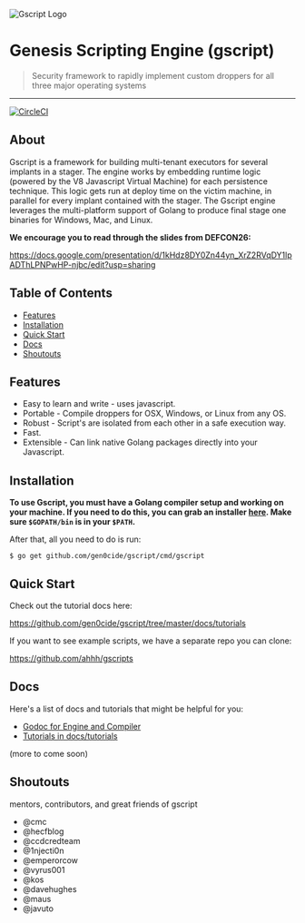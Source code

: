 ![Gscript Logo](https://i.imgur.com/16lZGrA.png)

# Genesis Scripting Engine (gscript)

> Security framework to rapidly implement custom droppers for all three major operating systems

---

[![CircleCI](https://circleci.com/gh/gen0cide/gscript/tree/v1.svg?style=svg)](https://circleci.com/gh/gen0cide/gscript/tree/v1)

## About

Gscript is a framework for building multi-tenant executors for several implants in a stager. The engine works by embedding runtime logic (powered by the V8 Javascript Virtual Machine) for each persistence technique. This logic gets run at deploy time on the victim machine, in parallel for every implant contained with the stager. The Gscript engine leverages the multi-platform support of Golang to produce final stage one binaries for Windows, Mac, and Linux. 

**We encourage you to read through the slides from DEFCON26:**

https://docs.google.com/presentation/d/1kHdz8DY0Zn44yn_XrZ2RVqDY1lpADThLPNPwHP-njbc/edit?usp=sharing


## Table of Contents

- [Features](#features)
- [Installation](#installation)
- [Quick Start](#quick-start)
- [Docs](#docs)
- [Shoutouts](#shoutouts)

## Features

- Easy to learn and write - uses javascript.
- Portable - Compile droppers for OSX, Windows, or Linux from any OS.
- Robust - Script's are isolated from each other in a safe execution way.
- Fast.
- Extensible - Can link native Golang packages directly into your Javascript.

## Installation

**To use Gscript, you must have a Golang compiler setup and working on your machine. If you need to do this, you can grab an installer [here](https://golang.org/dl/). Make sure `$GOPATH/bin` is in your `$PATH`.**


After that, all you need to do is run:

```
$ go get github.com/gen0cide/gscript/cmd/gscript
```

## Quick Start

Check out the tutorial docs here:

https://github.com/gen0cide/gscript/tree/master/docs/tutorials

If you want to see example scripts, we have a separate repo you can clone:

https://github.com/ahhh/gscripts

## Docs

Here's a list of docs and tutorials that might be helpful for you:

 - [Godoc for Engine and Compiler](https://godoc.org/github.com/gen0cide/gscript)
 - [Tutorials in docs/tutorials](https://github.com/gen0cide/gscript/tree/master/docs/tutorials)
 
(more to come soon)

## Shoutouts

mentors, contributors, and great friends of gscript

- @cmc
- @hecfblog
- @ccdcredteam
- @1njecti0n
- @emperorcow
- @vyrus001
- @kos
- @davehughes
- @maus
- @javuto

